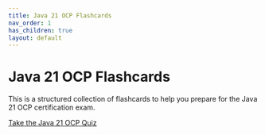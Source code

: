 ```yaml
---
title: Java 21 OCP Flashcards
nav_order: 1
has_children: true
layout: default
---
```


# Java 21 OCP Flashcards

This is a structured collection of flashcards to help you prepare for the Java 21 OCP certification exam.

[Take the Java 21 OCP Quiz](/java21docCards/java21-quiz.html)